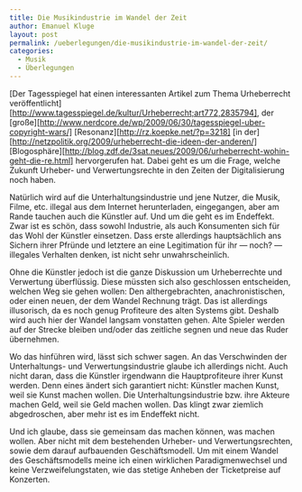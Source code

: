 ```yaml
---
title: Die Musikindustrie im Wandel der Zeit
author: Emanuel Kluge
layout: post
permalink: /ueberlegungen/die-musikindustrie-im-wandel-der-zeit/
categories:
  - Musik
  - Überlegungen
---
```


[Der Tagesspiegel hat einen interessanten Artikel zum Thema Urheberrecht veröffentlicht][http://www.tagesspiegel.de/kultur/Urheberrecht;art772,2835794], der [große][http://www.nerdcore.de/wp/2009/06/30/tagesspiegel-uber-copyright-wars/] [Resonanz][http://rz.koepke.net/?p=3218] [in der][http://netzpolitik.org/2009/urheberrecht-die-ideen-der-anderen/] [Blogosphäre][http://blog.zdf.de/3sat.neues/2009/06/urheberrecht-wohin-geht-die-re.html] hervorgerufen hat. Dabei geht es um die Frage, welche Zukunft Urheber- und Verwertungsrechte in den Zeiten der Digitalisierung noch haben. 

Natürlich wird auf die Unterhaltungsindustrie und jene Nutzer, die Musik, Filme, etc. illegal aus dem Internet herunterladen, eingegangen, aber am Rande tauchen auch die Künstler auf. Und um die geht es im Endeffekt. Zwar ist es schön, dass sowohl Industrie, als auch Konsumenten sich für das Wohl der Künstler einsetzen. Dass erste allerdings hauptsächlich ans Sichern ihrer Pfründe und letztere an eine Legitimation für ihr &mdash; noch? &mdash; illegales Verhalten denken, ist nicht sehr unwahrscheinlich.

Ohne die Künstler jedoch ist die ganze Diskussion um Urheberrechte und Verwertung überflüssig. Diese müssten sich also geschlossen entscheiden, welchen Weg sie gehen wollen: Den althergebrachten, anachronistischen, oder einen neuen, der dem Wandel Rechnung trägt. Das ist allerdings illusorisch, da es noch genug Profiteure des alten Systems gibt. Deshalb wird auch hier der Wandel langsam vonstatten gehen. Alte Spieler werden auf der Strecke bleiben und/oder das zeitliche segnen und neue das Ruder übernehmen.

Wo das hinführen wird, lässt sich schwer sagen. An das Verschwinden der Unterhaltungs- und Verwertungsindustrie glaube ich allerdings nicht. Auch nicht daran, dass die Künstler irgendwann die Hauptprofiteure ihrer Kunst werden. Denn eines ändert sich garantiert nicht: Künstler machen Kunst, weil sie Kunst machen wollen. Die Unterhaltungsindustrie bzw. ihre Akteure machen Geld, weil sie Geld machen wollen. Das klingt zwar ziemlich abgedroschen, aber mehr ist es im Endeffekt nicht.

Und ich glaube, dass sie gemeinsam das machen können, was machen wollen. Aber nicht mit dem bestehenden Urheber- und Verwertungsrechten, sowie dem darauf aufbauenden Geschäftsmodell. Um mit einem Wandel des Geschäftsmodells meine ich einen wirklichen Paradigmenwechsel und keine Verzweifelungstaten, wie das stetige Anheben der Ticketpreise auf Konzerten.

